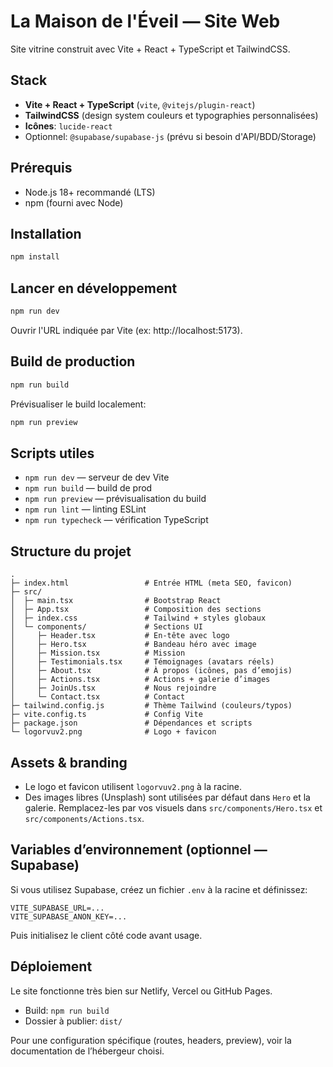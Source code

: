 # La Maison de l'Éveil — Site Web

Site vitrine construit avec Vite + React + TypeScript et TailwindCSS.

## Stack

- **Vite + React + TypeScript** (`vite`, `@vitejs/plugin-react`)
- **TailwindCSS** (design system couleurs et typographies personnalisées)
- **Icônes**: `lucide-react`
- Optionnel: `@supabase/supabase-js` (prévu si besoin d'API/BDD/Storage)

## Prérequis

- Node.js 18+ recommandé (LTS)
- npm (fourni avec Node)

## Installation

```bash
npm install
```

## Lancer en développement

```bash
npm run dev
```

Ouvrir l'URL indiquée par Vite (ex: http://localhost:5173).

## Build de production

```bash
npm run build
```

Prévisualiser le build localement:

```bash
npm run preview
```

## Scripts utiles

- `npm run dev` — serveur de dev Vite
- `npm run build` — build de prod
- `npm run preview` — prévisualisation du build
- `npm run lint` — linting ESLint
- `npm run typecheck` — vérification TypeScript

## Structure du projet

```
.
├─ index.html                 # Entrée HTML (meta SEO, favicon)
├─ src/
│  ├─ main.tsx                # Bootstrap React
│  ├─ App.tsx                 # Composition des sections
│  ├─ index.css               # Tailwind + styles globaux
│  └─ components/             # Sections UI
│     ├─ Header.tsx           # En-tête avec logo
│     ├─ Hero.tsx             # Bandeau héro avec image
│     ├─ Mission.tsx          # Mission
│     ├─ Testimonials.tsx     # Témoignages (avatars réels)
│     ├─ About.tsx            # À propos (icônes, pas d’emojis)
│     ├─ Actions.tsx          # Actions + galerie d’images
│     ├─ JoinUs.tsx           # Nous rejoindre
│     └─ Contact.tsx          # Contact
├─ tailwind.config.js         # Thème Tailwind (couleurs/typos)
├─ vite.config.ts             # Config Vite
├─ package.json               # Dépendances et scripts
└─ logorvuv2.png              # Logo + favicon
```

## Assets & branding

- Le logo et favicon utilisent `logorvuv2.png` à la racine.
- Des images libres (Unsplash) sont utilisées par défaut dans `Hero` et la galerie.
  Remplacez-les par vos visuels dans `src/components/Hero.tsx` et `src/components/Actions.tsx`.

## Variables d’environnement (optionnel — Supabase)

Si vous utilisez Supabase, créez un fichier `.env` à la racine et définissez:

```
VITE_SUPABASE_URL=...
VITE_SUPABASE_ANON_KEY=...
```

Puis initialisez le client côté code avant usage.

## Déploiement

Le site fonctionne très bien sur Netlify, Vercel ou GitHub Pages.
- Build: `npm run build`
- Dossier à publier: `dist/`

Pour une configuration spécifique (routes, headers, preview), voir la documentation de l’hébergeur choisi.
